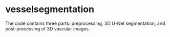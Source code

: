 # vesselsegmentation
The code contains three parts: preprocessing, 3D U-Net segmentation, and post-processing of 3D vascular images.
